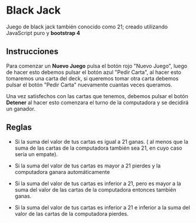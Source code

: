 
# Black Jack

Juego de black jack también conocido como 21; creado utilizando JavaScript puro y **bootstrap 4**

## Instrucciones

Para comenzar un **Nuevo Juego** pulsa el botón rojo "Nuevo Juego",
luego de hacer esto debemos pulsar el botón azul "Pedir Carta", al hacer esto
tomaremos una carta del deck, si queremos tomar otra carta debemos pulsar el botón
"Pedir Carta" nuevamente cuantas veces queramos.

Una vez satisfechos con las cartas que tenemos, debemos pulsar el botón **Detener**
al hacer esto comenzara el turno de la computadora y se decidirá un ganador.

## Reglas

- Si la suma del valor de tus cartas es igual a 21 ganas. ( al menos que la suma de las cartas
  de la computadora también sea 21, en cuyo caso sería un empate).

- Si la suma del valor de tus cartas es mayor a 21 pierdes y la computadora ganara automáticamente

- Si la suma del valor de tus cartas es inferior a 21, pero es mayor a la suma del valor
  de las cartas de la computadora entonces también ganas.

- Si la suma del valor de tus cartas es inferior a 21 e inferior a la suma del valor 
  de las cartas de la computadora pierdes.
